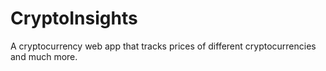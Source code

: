 # CryptoInsights
  A cryptocurrency web app that tracks prices of different cryptocurrencies and much more.
